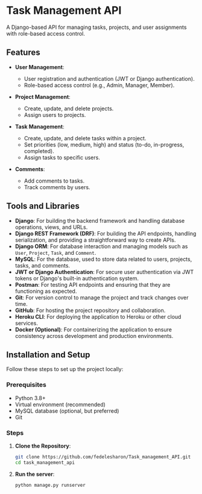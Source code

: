 # Task Management API

A Django-based API for managing tasks, projects, and user assignments with role-based access control.

## Features

- **User Management**:  
  - User registration and authentication (JWT or Django authentication).
  - Role-based access control (e.g., Admin, Manager, Member).

- **Project Management**:  
  - Create, update, and delete projects.
  - Assign users to projects.

- **Task Management**:  
  - Create, update, and delete tasks within a project.
  - Set priorities (low, medium, high) and status (to-do, in-progress, completed).
  - Assign tasks to specific users.

- **Comments**:  
  - Add comments to tasks.
  - Track comments by users.

## Tools and Libraries

- **Django**: For building the backend framework and handling database operations, views, and URLs.
- **Django REST Framework (DRF)**: For building the API endpoints, handling serialization, and providing a straightforward way to create APIs.
- **Django ORM**: For database interaction and managing models such as `User`, `Project`, `Task`, and `Comment`.
- **MySQL**: For the database, used to store data related to users, projects, tasks, and comments.
- **JWT or Django Authentication**: For secure user authentication via JWT tokens or Django's built-in authentication system.
- **Postman**: For testing API endpoints and ensuring that they are functioning as expected.
- **Git**: For version control to manage the project and track changes over time.
- **GitHub**: For hosting the project repository and collaboration.
- **Heroku CLI**: For deploying the application to Heroku or other cloud services.
- **Docker (Optional)**: For containerizing the application to ensure consistency across development and production environments.

## Installation and Setup

Follow these steps to set up the project locally:

### Prerequisites

- Python 3.8+
- Virtual environment (recommended)
- MySQL database (optional, but preferred)
- Git

### Steps

1. **Clone the Repository**:
   ```bash
   git clone https://github.com/fedelesharon/Task_management_API.git
   cd task_management_api

2. **Run the server**:
   ```bash
   python manage.py runserver
   
    